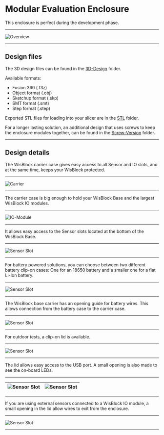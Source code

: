 # Modular Evaluation Enclosure
This enclosure is perfect during the development phase.  

----

![Overview](../../assets/evaluation-modular-overview.png)

----

## Design files
The 3D design files can be found in the [3D-Design](./3D-Design) folder.    

Available formats:  
- Fusion 360 (.f3z)
- Object format (.obj)
- Sketchup format (.skp)
- SMT format (.smt)
- Step format (.step)    

Exported STL files for loading into your slicer are in the [STL](./STL) folder.

For a longer lasting solution, an additional design that uses screws to keep the enclosure modules together, can be found in the [Screw-Version](../Screw-Version) folder.

----

## Design details

The WisBlock carrier case gives easy access to all Sensor and IO slots, and at the same time, keeps your WisBlock protected.  

----

![Carrier](../../assets/evaluation-modular-all.jpg)    

----

The carrier case is big enough to hold your WisBlock Base and the largest WisBlock IO modules.    

----
![IO-Module](../../assets/evaluation-modular-1.jpg)    

----
It allows easy access to the Sensor slots located at the bottom of the WisBlock Base.    

----
![Sensor Slot](../../assets/evaluation-modular-2.jpg)    

----

For battery powered solutions, you can choose between two different battery clip-on cases: One for an 18650 battery and a smaller one for a flat Li-Ion battery.     

----
![Sensor Slot](../../assets/evaluation-modular-battery-1.jpg)    

----

The WisBlock base carrier has an opening guide for battery wires. This allows connection from the battery case to the carrier case.

----
![Sensor Slot](../../assets/evaluation-modular-battery-2.jpg)    

----

For outdoor tests, a clip-on lid is available.    

----
![Sensor Slot](../../assets/evaluation-modular-lid-1.jpg)    

----

The lid allows easy access to the USB port. A small opening is also made to see the on-board LEDs.     

----
| ![Sensor Slot](../../assets/evaluation-modular-lid-2.jpg) | ![Sensor Slot](../../assets/evaluation-modular-lid-3.jpg) |
| :-: | :-: |    

----

If you are using external sensors connected to a WisBlock IO module, a small opening in the lid allow wires to exit from the enclosure.    

----
![Sensor Slot](../../assets/evaluation-modular-lid-4.jpg)    

----

